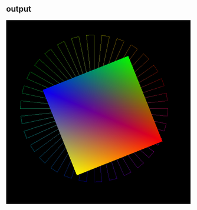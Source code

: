 ## output
![image](https://github.com/jooooow/opengl_learning/blob/main/5_multiple_objects/5_multiple_objects.png)

